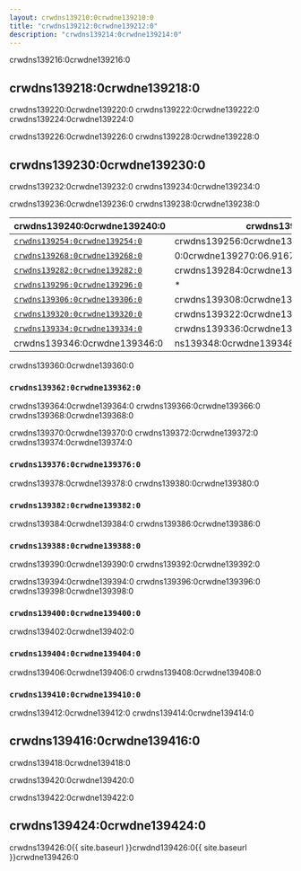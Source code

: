 ```yaml
---
layout: crwdns139210:0crwdne139210:0
title: "crwdns139212:0crwdne139212:0"
description: "crwdns139214:0crwdne139214:0"
---
```

crwdns139216:0crwdne139216:0

## crwdns139218:0crwdne139218:0

crwdns139220:0crwdne139220:0 crwdns139222:0crwdne139222:0 crwdns139224:0crwdne139224:0

crwdns139226:0crwdne139226:0 crwdns139228:0crwdne139228:0

## crwdns139230:0crwdne139230:0

crwdns139232:0crwdne139232:0 crwdns139234:0crwdne139234:0

crwdns139236:0crwdne139236:0 crwdns139238:0crwdne139238:0

| crwdns139240:0crwdne139240:0                                   | crwdns139242:0crwdne139242:0                            | crwdns139244:0crwdne139244:0                                                       | crwdns139246:0crwdne139246:0                                                                                                             | crwdns139248:0crwdne139248:0                                                       | crwdns139250:0crwdne139250:0                            |
| -------------------------------------------------------------- | ------------------------------------------------------- | ---------------------------------------------------------------------------------- | ---------------------------------------------------------------------------------------------------------------------------------------- | ---------------------------------------------------------------------------------- | ------------------------------------------------------- |
| [`crwdns139254:0crwdne139254:0`](crwdns139252:0crwdne139252:0) | crwdns139256:0crwdne139256:0                            | 139258:0crwdne139258:02114crwdns139258:0crwdne139258:0crwdns139258:0crwdne139258:0 | 139260:0crwdne139260:033crwdns139260:0crwdne139260:0crwdns139260:0crwdne139260:08crwdns139260:0crwdne139260:0                            | 62:0crwdne139262:0.991429crwdns139262:0crwdne139262:03crwdns139262:0crwdne139262:0 | dns139264:0crwdne139264:083crwdns139264:0crwdne139264:0 |
| [`crwdns139268:0crwdne139268:0`](crwdns139266:0crwdne139266:0) | 0:0crwdne139270:06.91679596crwdns139270:0crwdne139270:0 | crwdns139272:0crwdne139272:0                                                       | ns139274:0crwdne139274:0333crwdns139274:0crwdne139274:0                                                                                  | crwdns139276:0crwdne139276:0                                                       | 0crwdne139278:03a7.44477698crwdns139278:0crwdne139278:0 |
| [`crwdns139282:0crwdne139282:0`](crwdns139280:0crwdne139280:0) | crwdns139284:0crwdne139284:0                            | wdns139286:0crwdne139286:05crwdns139286:0crwdne139286:0                            | crwdns139288:0crwdne139288:0                                                                                                             | 139290:0crwdne139290:050692crwdns139290:0crwdne139290:0                            | crwdns139292:0crwdne139292:0                            |
| [`crwdns139296:0crwdne139296:0`](crwdns139294:0crwdne139294:0) | *                                                       | crwdns139298:0crwdne139298:0                                                       | crwdns139300:0crwdne139300:0                                                                                                             | crwdns139302:0crwdne139302:0                                                       | *                                                       |
| [`crwdns139306:0crwdne139306:0`](crwdns139304:0crwdne139304:0) | crwdns139308:0crwdne139308:0                            | crwdns139310:0crwdne139310:0                                                       | crwdns139312:0crwdne139312:0                                                                                                             | crwdns139314:0crwdne139314:0                                                       | crwdns139316:0crwdne139316:0                            |
| [`crwdns139320:0crwdne139320:0`](crwdns139318:0crwdne139318:0) | crwdns139322:0crwdne139322:0                            | 4:0crwdne139324:0crwdns139324:0crwdne139324:0.34505680crwdns139324:0crwdne139324:0 | crwdns139326:0crwdne139326:0                                                                                                             | crwdns139328:0crwdne139328:0                                                       | crwdns139330:0crwdne139330:0                            |
| [`crwdns139334:0crwdne139334:0`](crwdns139332:0crwdne139332:0) | crwdns139336:0crwdne139336:0                            | crwdns139338:0crwdne139338:0                                                       | 0crwdne139340:049crwdns139340:0crwdne139340:0.7778crwdns139340:0crwdne139340:02crwdns139340:0crwdne139340:04crwdns139340:0crwdne139340:0 | crwdns139342:0crwdne139342:0                                                       | crwdns139344:0crwdne139344:0                            |
| crwdns139346:0crwdne139346:0                                   | ns139348:0crwdne139348:0853crwdns139348:0crwdne139348:0 | crwdns139350:0crwdne139350:0                                                       | crwdns139352:0crwdne139352:0                                                                                                             | crwdns139354:0crwdne139354:0                                                       | crwdns139356:0crwdne139356:0                            | crwdns139358:0crwdne139358:0 

crwdns139360:0crwdne139360:0

### `crwdns139362:0crwdne139362:0`

crwdns139364:0crwdne139364:0 crwdns139366:0crwdne139366:0 crwdns139368:0crwdne139368:0

crwdns139370:0crwdne139370:0 crwdns139372:0crwdne139372:0 crwdns139374:0crwdne139374:0

### `crwdns139376:0crwdne139376:0`

crwdns139378:0crwdne139378:0 crwdns139380:0crwdne139380:0

### `crwdns139382:0crwdne139382:0`

crwdns139384:0crwdne139384:0 crwdns139386:0crwdne139386:0

### `crwdns139388:0crwdne139388:0`

crwdns139390:0crwdne139390:0 crwdns139392:0crwdne139392:0

crwdns139394:0crwdne139394:0 crwdns139396:0crwdne139396:0 crwdns139398:0crwdne139398:0

### `crwdns139400:0crwdne139400:0`

crwdns139402:0crwdne139402:0

### `crwdns139404:0crwdne139404:0`

crwdns139406:0crwdne139406:0 crwdns139408:0crwdne139408:0

### `crwdns139410:0crwdne139410:0`

crwdns139412:0crwdne139412:0 crwdns139414:0crwdne139414:0

## crwdns139416:0crwdne139416:0

crwdns139418:0crwdne139418:0

crwdns139420:0crwdne139420:0

crwdns139422:0crwdne139422:0

## crwdns139424:0crwdne139424:0

crwdns139426:0{{ site.baseurl }}crwdnd139426:0{{ site.baseurl }}crwdne139426:0
